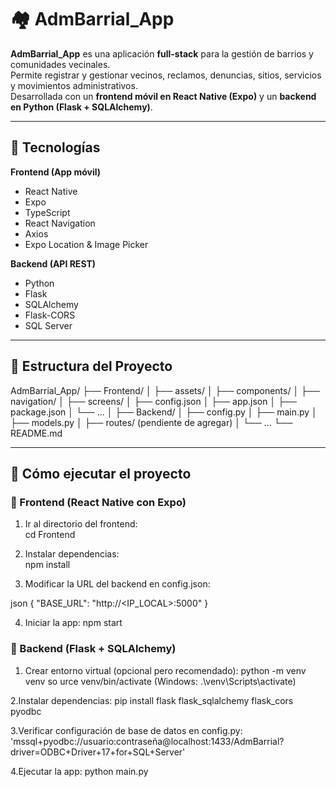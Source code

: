 # 🏘️ AdmBarrial_App

**AdmBarrial_App** es una aplicación **full-stack** para la gestión de barrios y comunidades vecinales.  
Permite registrar y gestionar vecinos, reclamos, denuncias, sitios, servicios y movimientos administrativos.  
Desarrollada con un **frontend móvil en React Native (Expo)** y un **backend en Python (Flask + SQLAlchemy)**.

---

## 🔧 Tecnologías

**Frontend (App móvil)**  
- React Native  
- Expo  
- TypeScript  
- React Navigation  
- Axios  
- Expo Location & Image Picker  

**Backend (API REST)**  
- Python  
- Flask  
- SQLAlchemy  
- Flask-CORS  
- SQL Server  

---

## 📁 Estructura del Proyecto
AdmBarrial_App/ ├── Frontend/ │ ├── assets/ │ ├── components/ │ ├── navigation/ │ ├── screens/ │ ├── config.json │ ├── app.json │ ├── package.json │ └── ... │ ├── Backend/ │ ├── config.py │ ├── main.py │ ├── models.py │ ├── routes/ (pendiente de agregar) │ └── ... └── README.md

---

## 🚀 Cómo ejecutar el proyecto

### 🔹 Frontend (React Native con Expo)

1. Ir al directorio del frontend:  
   cd Frontend

2. Instalar dependencias:  
   npm install

3. Modificar la URL del backend en config.json:  
   
json
   {
     "BASE_URL": "http://<IP_LOCAL>:5000"
   }
   
4. Iniciar la app:
   npm start

### 🔹 Backend (Flask + SQLAlchemy)
1. Crear entorno virtual (opcional pero recomendado):
  python -m venv venv
  so urce venv/bin/activate (Windows: .\venv\Scripts\activate)

2.Instalar dependencias:
  pip install flask flask_sqlalchemy flask_cors pyodbc

3.Verificar configuración de base de datos en config.py:
  'mssql+pyodbc://usuario:contraseña@localhost:1433/AdmBarrial?driver=ODBC+Driver+17+for+SQL+Server'

4.Ejecutar la app:
  python main.py
